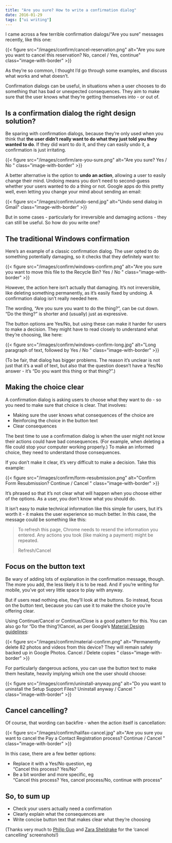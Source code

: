 ```yaml
---
title: "Are you sure? How to write a confirmation dialog"
date: 2016-01-29
tags: ["ui writing"]
---
```


I came across a few terrible confirmation dialogs/“Are you sure” messages recently, like this one:

{{< figure src="/images/confirm/cancel-reservation.png" alt="Are you sure you want to cancel this reservation? No, cancel / Yes, continue" class="image-with-border" >}}

As they’re so common, I thought I’d go through some examples, and discuss what works and what doesn’t. 

Confirmation dialogs can be useful, in situations when a user chooses to do something that has bad or unexpected consequences. They aim to make sure that the user knows what they’re getting themselves into - or out of. 

## Is a confirmation dialog the right design solution?

Be sparing with confirmation dialogs, because they’re only used when you think that **the user didn’t really want to do what they just told you they wanted to do**. If they did want to do it, and they can easily undo it, a confirmation is just irritating.

{{< figure src="/images/confirm/are-you-sure.png" alt="Are you sure? Yes / No " class="image-with-border" >}}

A better alternative is the option to **undo an action**, allowing a user to easily change their mind. Undoing means you don’t need to second-guess whether your users wanted to do a thing or not. Google apps do this pretty well, even letting you change your mind about sending an email:

{{< figure src="/images/confirm/undo-send.jpg" alt="Undo send dialog in Gmail" class="image-with-border" >}}

But in some cases - particularly for irreversible and damaging actions - they can still be useful. So how do you write one?

## The traditional Windows confirmation

Here’s an example of a classic confirmation dialog. The user opted to do something potentially damaging, so it checks that they definitely want to:

{{< figure src="/images/confirm/windows-confirm.png" alt="Are you sure you want to move this file to the Recycle Bin? Yes / No " class="image-with-border" >}}

However, the action here isn’t actually that damaging. It’s not irreversible, like deleting something permanently, as it’s easily fixed by undoing. A confirmation dialog isn’t really needed here.

The wording, “Are you sure you want to do the thing?”, can be cut down. “Do the thing?” is shorter and (usually) just as expressive.

The button options are Yes/No, but using these can make it harder for users to make a decision. They might have to read closely to understand what they’re choosing, like here:

{{< figure src="/images/confirm/windows-confirm-long.jpg" alt="Long paragraph of text, followed by Yes / No " class="image-with-border" >}}

(To be fair, that dialog has bigger problems. The reason it’s unclear is not just that it’s a wall of text, but also that the question doesn’t have a Yes/No answer - it’s “Do you want this thing or that thing?”.)

## Making the choice clear

A confirmation dialog is asking users to choose what they want to do - so you need to make sure that choice is clear. That involves:

- Making sure the user knows what consequences of the choice are
- Reinforcing the choice in the button text
- Clear consequences

The best time to use a confirmation dialog is when the user might not know their actions could have bad consequences. (For example, when deleting a file could stop your computer working properly.) To make an informed choice, they need to understand those consequences. 

If you don’t make it clear, it’s very difficult to make a decision. Take this example:

{{< figure src="/images/confirm/form-resubmission.png" alt="Confirm Form Resubmission? Continue / Cancel " class="image-with-border" >}}

It’s phrased so that it’s not clear what will happen when you choose either of the options. As a user, you don’t know what you should do. 

It isn’t easy to make technical information like this simple for users, but it’s worth it - it makes the user experience so much better. In this case, the message could be something like this:

> To refresh this page, Chrome needs to resend the information you entered. Any actions you took (like making a payment) might be repeated.
> 
> Refresh/Cancel

## Focus on the button text

Be wary of adding lots of explanation in the confirmation message, though. The more you add, the less likely it is to be read. And if you’re writing for mobile, you’ve got very little space to play with anyway. 

But if users read nothing else, they’ll look at the buttons. So instead, focus on the button text, because you can use it to make the choice you’re offering clear.

Using Continue/Cancel or Continue/Close is a good pattern for this. You can also go for “Do the thing”/Cancel, as per Google’s [Material Design guidelines](https://material.io/design/components/dialogs.html#dialogs-alerts):

{{< figure src="/images/confirm/material-confirm.png" alt="Permanently delete 82 photos and videos from this device? They will remain safely backed up in Google Photos. Cancel / Delete copies " class="image-with-border" >}}

For particularly dangerous actions, you can use the button text to make them hesitate, heavily implying which one the user should choose:

{{< figure src="/images/confirm/uninstall-anyway.png" alt="Do you want to uninstall the Setup Support Files? Uninstall anyway / Cancel " class="image-with-border" >}}

## Cancel cancelling?

Of course, that wording can backfire - when the action itself is cancellation:

{{< figure src="/images/confirm/halifax-cancel.jpg" alt="Are you sure you want to cancel the Pay a Contact Registration process? Continue / Cancel " class="image-with-border" >}}

In this case, there are a few better options:

- Replace it with a Yes/No question, eg
<br> “Cancel this process? Yes/No”
- Be a bit wordier and more specific, eg
<br> “Cancel this process? Yes, cancel process/No, continue with process”

## So, to sum up

- Check your users actually need a confirmation
- Clearly explain what the consequences are
- Write concise button text that makes clear what they’re choosing

(Thanks very much to [Philip Guo](https://twitter.com/pgbovine) and [Zara Sheldrake](https://twitter.com/zara0_o) for the ‘cancel cancelling’ screenshots!)
